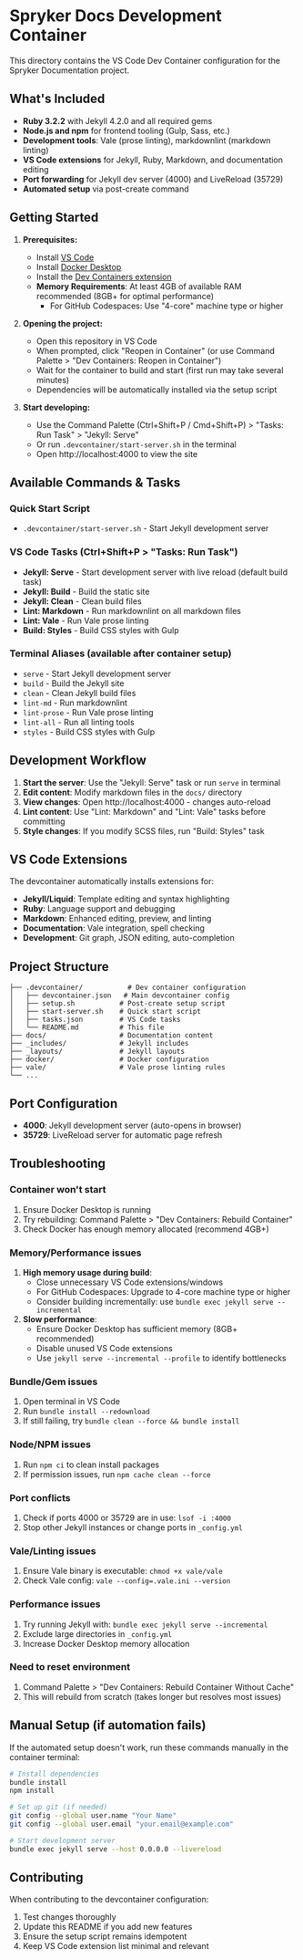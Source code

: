# Spryker Docs Development Container

This directory contains the VS Code Dev Container configuration for the Spryker Documentation project.

## What's Included

- **Ruby 3.2.2** with Jekyll 4.2.0 and all required gems
- **Node.js and npm** for frontend tooling (Gulp, Sass, etc.)
- **Development tools**: Vale (prose linting), markdownlint (markdown linting)
- **VS Code extensions** for Jekyll, Ruby, Markdown, and documentation editing
- **Port forwarding** for Jekyll dev server (4000) and LiveReload (35729)
- **Automated setup** via post-create command

## Getting Started

1. **Prerequisites:**
   - Install [VS Code](https://code.visualstudio.com/)
   - Install [Docker Desktop](https://www.docker.com/products/docker-desktop)
   - Install the [Dev Containers extension](https://marketplace.visualstudio.com/items?itemName=ms-vscode-remote.remote-containers)
   - **Memory Requirements**: At least 4GB of available RAM recommended (8GB+ for optimal performance)
     - For GitHub Codespaces: Use "4-core" machine type or higher

2. **Opening the project:**
   - Open this repository in VS Code
   - When prompted, click "Reopen in Container" (or use Command Palette > "Dev Containers: Reopen in Container")
   - Wait for the container to build and start (first run may take several minutes)
   - Dependencies will be automatically installed via the setup script

3. **Start developing:**
   - Use the Command Palette (Ctrl+Shift+P / Cmd+Shift+P) > "Tasks: Run Task" > "Jekyll: Serve"
   - Or run `.devcontainer/start-server.sh` in the terminal
   - Open http://localhost:4000 to view the site

## Available Commands & Tasks

### Quick Start Script
- `.devcontainer/start-server.sh` - Start Jekyll development server

### VS Code Tasks (Ctrl+Shift+P > "Tasks: Run Task")
- **Jekyll: Serve** - Start development server with live reload (default build task)
- **Jekyll: Build** - Build the static site
- **Jekyll: Clean** - Clean build files
- **Lint: Markdown** - Run markdownlint on all markdown files
- **Lint: Vale** - Run Vale prose linting
- **Build: Styles** - Build CSS styles with Gulp

### Terminal Aliases (available after container setup)
- `serve` - Start Jekyll development server
- `build` - Build the Jekyll site
- `clean` - Clean Jekyll build files  
- `lint-md` - Run markdownlint
- `lint-prose` - Run Vale prose linting
- `lint-all` - Run all linting tools
- `styles` - Build CSS styles with Gulp

## Development Workflow

1. **Start the server**: Use the "Jekyll: Serve" task or run `serve` in terminal
2. **Edit content**: Modify markdown files in the `docs/` directory
3. **View changes**: Open http://localhost:4000 - changes auto-reload
4. **Lint content**: Use "Lint: Markdown" and "Lint: Vale" tasks before committing
5. **Style changes**: If you modify SCSS files, run "Build: Styles" task

## VS Code Extensions

The devcontainer automatically installs extensions for:

- **Jekyll/Liquid**: Template editing and syntax highlighting
- **Ruby**: Language support and debugging
- **Markdown**: Enhanced editing, preview, and linting
- **Documentation**: Vale integration, spell checking
- **Development**: Git graph, JSON editing, auto-completion

## Project Structure

```
├── .devcontainer/           # Dev container configuration
│   ├── devcontainer.json   # Main devcontainer config
│   ├── setup.sh           # Post-create setup script
│   ├── start-server.sh    # Quick start script
│   ├── tasks.json         # VS Code tasks
│   └── README.md          # This file
├── docs/                  # Documentation content
├── _includes/             # Jekyll includes
├── _layouts/              # Jekyll layouts
├── docker/                # Docker configuration
├── vale/                  # Vale prose linting rules
└── ...
```

## Port Configuration

- **4000**: Jekyll development server (auto-opens in browser)
- **35729**: LiveReload server for automatic page refresh

## Troubleshooting

### Container won't start
1. Ensure Docker Desktop is running
2. Try rebuilding: Command Palette > "Dev Containers: Rebuild Container"
3. Check Docker has enough memory allocated (recommend 4GB+)

### Memory/Performance issues
1. **High memory usage during build**: 
   - Close unnecessary VS Code extensions/windows
   - For GitHub Codespaces: Upgrade to 4-core machine type or higher
   - Consider building incrementally: use `bundle exec jekyll serve --incremental`
2. **Slow performance**:
   - Ensure Docker Desktop has sufficient memory (8GB+ recommended)
   - Disable unused VS Code extensions
   - Use `jekyll serve --incremental --profile` to identify bottlenecks

### Bundle/Gem issues
1. Open terminal in VS Code
2. Run `bundle install --redownload`
3. If still failing, try `bundle clean --force && bundle install`

### Node/NPM issues
1. Run `npm ci` to clean install packages
2. If permission issues, run `npm cache clean --force`

### Port conflicts
1. Check if ports 4000 or 35729 are in use: `lsof -i :4000`
2. Stop other Jekyll instances or change ports in `_config.yml`

### Vale/Linting issues
1. Ensure Vale binary is executable: `chmod +x vale/vale`
2. Check Vale config: `vale --config=.vale.ini --version`

### Performance issues
1. Try running Jekyll with: `bundle exec jekyll serve --incremental`
2. Exclude large directories in `_config.yml`
3. Increase Docker Desktop memory allocation

### Need to reset environment
1. Command Palette > "Dev Containers: Rebuild Container Without Cache"
2. This will rebuild from scratch (takes longer but resolves most issues)

## Manual Setup (if automation fails)

If the automated setup doesn't work, run these commands manually in the container terminal:

```bash
# Install dependencies
bundle install
npm install

# Set up git (if needed)
git config --global user.name "Your Name"
git config --global user.email "your.email@example.com"

# Start development server
bundle exec jekyll serve --host 0.0.0.0 --livereload
```

## Contributing

When contributing to the devcontainer configuration:

1. Test changes thoroughly
2. Update this README if you add new features
3. Ensure the setup script remains idempotent
4. Keep VS Code extension list minimal and relevant